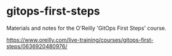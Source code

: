 # gitops-first-steps

Materials and notes for the O'Reilly 'GitOps First Steps' course.

https://www.oreilly.com/live-training/courses/gitops-first-steps/0636920480976/
